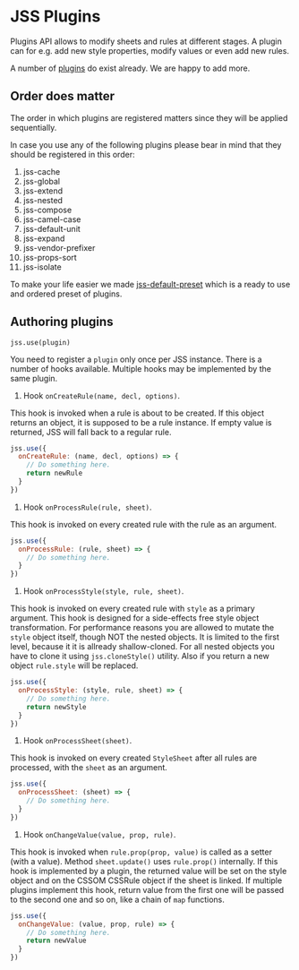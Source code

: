 # JSS Plugins

Plugins API allows to modify sheets and rules at different stages. A plugin can for e.g. add new style properties, modify values or even add new rules.

A number of [plugins](https://github.com/cssinjs?q=plugin) do exist already. We are happy to add more.

## Order does matter

The order in which plugins are registered matters since they will be applied sequentially.

In case you use any of the following plugins please bear in mind that they should be registered in this order:

  1. jss-cache
  1. jss-global
  1. jss-extend
  1. jss-nested
  1. jss-compose
  1. jss-camel-case
  1. jss-default-unit
  1. jss-expand
  1. jss-vendor-prefixer
  1. jss-props-sort
  1. jss-isolate

To make your life easier we made [jss-default-preset](https://www.npmjs.com/package/jss-preset-default) which is a ready to use and ordered preset of plugins.

## Authoring plugins

`jss.use(plugin)`

You need to register a `plugin` only once per JSS instance. There is a number of hooks available. Multiple hooks may be implemented by the same plugin.

1. Hook `onCreateRule(name, decl, options)`.

  This hook is invoked when a rule is about to be created. If this object returns an object, it is supposed to be a rule instance. If empty value is returned, JSS will fall back to a regular rule.

  ```javascript
  jss.use({
    onCreateRule: (name, decl, options) => {
      // Do something here.
      return newRule
    }
  })
  ```

1. Hook `onProcessRule(rule, sheet)`.

  This hook is invoked on every created rule with the rule as an argument.

  ```javascript
  jss.use({
    onProcessRule: (rule, sheet) => {
      // Do something here.
    }
  })
  ```

1. Hook `onProcessStyle(style, rule, sheet)`.

  This hook is invoked on every created rule with `style` as a primary argument. This hook is designed for a side-effects free style object transformation. For performance reasons you are allowed to mutate the `style` object itself, though NOT the nested objects. It is limited to the first level, because it it is allready shallow-cloned. For all nested objects you have to clone it using `jss.cloneStyle()` utility. Also if you return a new object `rule.style` will be replaced.

  ```javascript
  jss.use({
    onProcessStyle: (style, rule, sheet) => {
      // Do something here.
      return newStyle
    }
  })
  ```

1. Hook `onProcessSheet(sheet)`.

  This hook is invoked on every created `StyleSheet` after all rules are processed, with the `sheet` as an argument.

  ```javascript
  jss.use({
    onProcessSheet: (sheet) => {
      // Do something here.
    }
  })
  ```
1. Hook `onChangeValue(value, prop, rule)`.

  This hook is invoked when `rule.prop(prop, value)` is called as a setter (with a value). Method `sheet.update()` uses `rule.prop()` internally. If this hook is implemented by a plugin, the returned value will be set on the style object and on the CSSOM CSSRule object if the sheet is linked. If multiple plugins implement this hook, return value from the first one will be passed to the second one and so on, like a chain of `map` functions.

  ```javascript
  jss.use({
    onChangeValue: (value, prop, rule) => {
      // Do something here.
      return newValue
    }
  })
  ```
